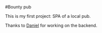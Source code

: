#Bounty pub

This is my first project: SPA of a local pub.

Thanks to [Daniel](https://github.com/danielzotti) for working on the backend.
